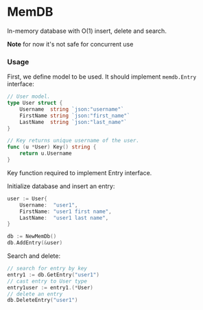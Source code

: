 # MemDB

In-memory database with O(1) insert, delete and search.

**Note** for now it's not safe for concurrent use

### Usage

First, we define model to be used. It should implement `memdb.Entry` interface:

```Go
// User model.
type User struct {
    Username  string `json:"username"`
    FirstName string `json:"first_name"`
    LastName  string `json:"last_name"`
}

// Key returns unique username of the user.
func (u *User) Key() string {
    return u.Username
}
```

Key function required to implement Entry interface.

Initialize database and insert an entry:

```Go
user := User{
    Username:  "user1",
    FirstName: "user1 first name",
    LastName:  "user1 last name",
}

db := NewMemDb()
db.AddEntry(&user)
```

Search and delete:

```Go
// search for entry by key
entry1 := db.GetEntry("user1")
// cast entry to User type
entry1user := entry1.(*User)
// delete an entry
db.DeleteEntry("user1")
```
